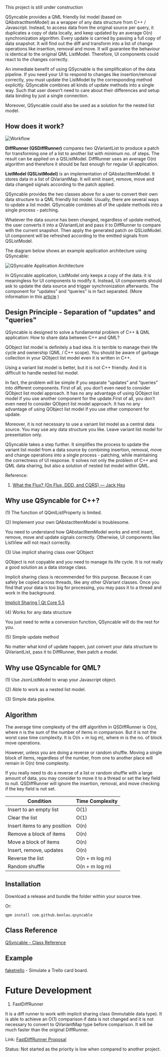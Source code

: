 This project is still under construction


QSyncable provides a QML friendly list model (based on QAbstractItemModel) as a wrapper of any data structure from C++ / Javascript. Instead, to access data from the original source per query, it duplicates a copy of data locally, and keep updated by an average O(n) synchronization algorithm. Every update is carried by passing a full copy of data snapshot. It will find out the diff and transform into a list of change operations like insertion, removal and move. It will guarantee the behaviour is identical to the original QML ListModel. Therefore, UI components could react to the changes correctly.

An immediate benefit of using QSycnable is the simplification of the data pipeline. If you need your UI to respond to changes like insertion/removal correctly, you must update the ListModel by the corresponding method explicitly. QSyncable combines all kinds of update methods into a single way. Such that user doesn’t need to care about their differences and setup data binding by just a single connection.

Moreover, QSyncable could also be used as a solution for the nested list model.

How does it work?
-------------

![Workflow](https://raw.githubusercontent.com/benlau/qsyncable/master/docs/qsyncable-workflow.png)

**DiffRunner (QSDiffRunner)** compares two QVariantList to produce a patch for transforming one of a list to another list with minimum no. of steps. The result can be applied on a QSListModel. DiffRunner uses an average O(n) algorithm and therefore it should be fast enough for regular UI application.

**ListModel (QSListModel)** is an implementation of QAbstactItemModel. It stores data in a list of QVariantMap. It will emit insert, remove, move and data changed signals according to the patch applied.

QSyncable provides the two classes above for a user to convert their own data structure to a QML friendly list model. Usually, there are several ways to update a list model. QSyncable combines all of the update methods into a single process - patching.

Whatever the data source has been changed, regardless of update method, the user converts it into a QVariantList and pass it to DiffRunner to compare with the current snapshot. Then apply the generated patch on QSListModel. UI component will be refreshed according to the emitted signals from QSListModel.

The diagram below shows an example application architecture using QSyncable:

![QSyncable Application Architecture](https://raw.githubusercontent.com/benlau/qsyncable/master/docs/qsyncable-application-architecture-example.png)

In QSyncable application, ListModel only keeps a copy of the data. it is meaningless for UI components to modify it. Instead, UI components should ask to update the data source and trigger synchronization afterwards. The component for “updates” and “queries” is in fact separated. (More information in this [article](https://medium.com/@benlaud/action-dispatcher-design-pattern-for-qml-c350b1d2a7e7#.mi3b8hbuv) )

Design Principle - Separation of "updates" and "queries"
----------

QSyncable is designed to solve a fundamental problem of C++ & QML application: How to share data between C++ and QML?

QObject list model is definitely a bad idea. It is terrible to manage their life cycle and ownership (QML / C++ scope). You should be aware of garbage collection in your QObject list model even it is written in C++.

Using a variant list model is better, but it is not C++ friendly. And it is difficult to handle nested list model.

In fact, the problem will be simple if you separate “updates” and “queries” into different components.
First of all, you don’t even need to consider QObject list model approach.
It has no any advantage of using QObject list model if you use another component for the update.First of all, you don’t even need to consider QObject list model approach.
It has no any advantage of using QObject list model if you use other component for update.

Moreover, it is not necessary to use a variant list model as a central data source. You may use any data structure you like. Leave variant list model for presentation only.

QSyncable takes a step further. It simplifies the process to update the variant list model from a data source by combining insertion, removal, move and change operations into a single process - patching, while maintaining the correctness of UI response. It solves not only the problem of C++ and QML data sharing, but also a solution of nested list model within QML.

Reference:

1. [What the Flux? (On Flux, DDD, and CQRS) — Jack Hsu](http://jaysoo.ca/2015/02/06/what-the-flux/)

Why use QSyncable for C++?
--------------------------

(1) The function of QQmlListProperty is limited.

(2) Implement your own QAbstactItemModel is troublesome.

You need to understand how QAbstactItemModel works and emit insert, remove, move and update signals correctly. Otherwise, UI components like ListView will not react correctly.

(3) Use implicit sharing class over QObject

QObject is not copyable and you need to manage its life cycle. It is not really a good solution as a data storage class.

Implicit sharing class is recommended for this purpose. Because it can safely be copied across threads, like any other QVariant classes.
Once you find that your data is too big for processing, you may pass it to a thread and work in the background.

[Implicit Sharing | Qt Core 5.5](http://doc.qt.io/qt-5/implicit-sharing.html)

(4) Works for any data structure

You just need to write a conversion function, QSyncable will do the rest for you.

(5) Simple update method

No matter what kind of update happen, just convert your data structure to QVariantList, pass it to DiffRunner, then patch a model.

Why use QSyncable for QML?
--------------------------

(1) Use JsonListModel to wrap your Javascript object.

(2) Able to work as a nested list model.

(3) Simple data pipeline.

Algorithm
---------

The average time complexity of the diff algorithm in QSDiffRunner is O(n), where n is the sum of the number of items in comparison.
But it is not the worst case time complexity. It is O(n + m log m), where m is the no. of block move operations.

However, unless you are doing a reverse or random shuffle.
Moving a single block of items, regardless of the number, from one to another place will remain in O(n) time complexity.

If you really need to do a reverse of a list or random shuffle with a large amount of data, you may consider to move it to a thread or set the key field to null.
QSDiffRunner will ignore the insertion, removal, and move checking if the key field is not set.

| Condition                    | Time Complexity             |
|------------------------------|-----------------------------|
| Insert to an empty list      | O(1)                        |
| Clear the list               | O(1)                        |
| Insert items to any position | O(n)                        |
| Remove a block of items      | O(n)                        |
| Move a block of items        | O(n)                        |
| Insert, remove, updates      | O(n)                        |
| Reverse the list             | O(n + m log m)              |
| Random shuffle               | O(n + m log m)              |

Installation
------------

Download a release and bundle the folder within your source tree.

Or:

```
qpm install com.github.benlau.qsyncable
```

Class Reference
---------------

[QSyncable - Class Reference](http://benlau.github.io/qsyncable/)

Example
-------

[faketrello](https://github.com/benlau/qsyncable/tree/master/examples/faketrello) - Simulate a Trello card board.

Future Development
===================

1) FastDiffRunner

It is a diff runner to work with implicit sharing class (Immutable data type). It is able to achieve an O(1) comparison if data is not changed and it is not necessary to convert to QVariantMap type before comparison. It will be much faster than the original DiffRunner.

Link: [FastDiffRunner Proposal](https://github.com/benlau/qsyncable/wiki/FastDiffRunner-Proposal)

Status: Not started as the priority is low when compared to another project.

